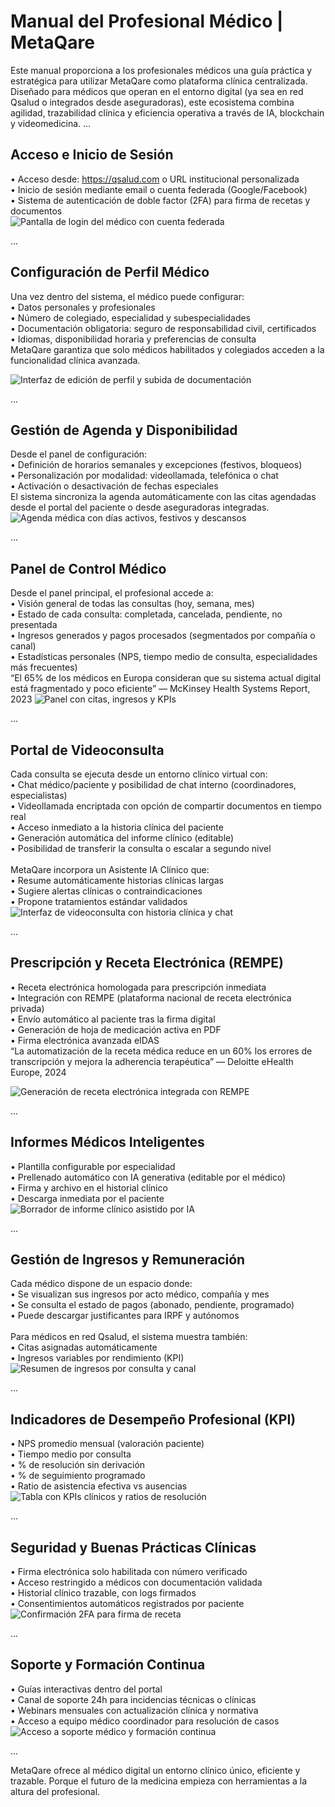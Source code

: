 # Manual del Profesional Médico | MetaQare

Este manual proporciona a los profesionales médicos una guía práctica y estratégica para utilizar MetaQare como plataforma clínica centralizada. Diseñado para médicos que operan en el entorno digital (ya sea en red Qsalud o integrados desde aseguradoras), este ecosistema combina agilidad, trazabilidad clínica y eficiencia operativa a través de IA, blockchain y videomedicina.
...

## Acceso e Inicio de Sesión

•	Acceso desde: https://qsalud.com o URL institucional personalizada </br>
•	Inicio de sesión mediante email o cuenta federada (Google/Facebook)</br>
•	Sistema de autenticación de doble factor (2FA) para firma de recetas y documentos</br>
![Pantalla de login del médico con cuenta federada](assets/login-medico.png)

...

## Configuración de Perfil Médico

Una vez dentro del sistema, el médico puede configurar:</br>
•	Datos personales y profesionales</br>
•	Número de colegiado, especialidad y subespecialidades</br>
•	Documentación obligatoria: seguro de responsabilidad civil, certificados</br>
•	Idiomas, disponibilidad horaria y preferencias de consulta</br>
MetaQare garantiza que solo médicos habilitados y colegiados acceden a la funcionalidad clínica avanzada.</br>

![Interfaz de edición de perfil y subida de documentación](assets/perfil-medico.png)

...

## Gestión de Agenda y Disponibilidad

Desde el panel de configuración:</br>
•	Definición de horarios semanales y excepciones (festivos, bloqueos)</br>
•	Personalización por modalidad: videollamada, telefónica o chat</br>
•	Activación o desactivación de fechas especiales</br>
El sistema sincroniza la agenda automáticamente con las citas agendadas desde el portal del paciente o desde aseguradoras integradas.</br>
![Agenda médica con días activos, festivos y descansos](assets/configurar-agenda.png)

...

## Panel de Control Médico

Desde el panel principal, el profesional accede a:</br>
•	Visión general de todas las consultas (hoy, semana, mes)</br>
•	Estado de cada consulta: completada, cancelada, pendiente, no presentada</br>
•	Ingresos generados y pagos procesados (segmentados por compañía o canal)</br>
•	Estadísticas personales (NPS, tiempo medio de consulta, especialidades más frecuentes)</br>
“El 65% de los médicos en Europa consideran que su sistema actual digital está fragmentado y poco eficiente” — McKinsey Health Systems Report, 2023
![Panel con citas, ingresos y KPIs](assets/panel-medico.png)

...

## Portal de Videoconsulta

Cada consulta se ejecuta desde un entorno clínico virtual con:</br>
•	Chat médico/paciente y posibilidad de chat interno (coordinadores, especialistas)</br>
•	Videollamada encriptada con opción de compartir documentos en tiempo real</br>
•	Acceso inmediato a la historia clínica del paciente</br>
•	Generación automática del informe clínico (editable)</br>
•	Posibilidad de transferir la consulta o escalar a segundo nivel</br></br>
MetaQare incorpora un Asistente IA Clínico que:</br>
•	Resume automáticamente historias clínicas largas</br>
•	Sugiere alertas clínicas o contraindicaciones</br>
•	Propone tratamientos estándar validados</br>
![Interfaz de videoconsulta con historia clínica y chat](assets/portal-videoconsulta.png)

...

## Prescripción y Receta Electrónica (REMPE)

•	Receta electrónica homologada para prescripción inmediata</br>
•	Integración con REMPE (plataforma nacional de receta electrónica privada)</br>
•	Envío automático al paciente tras la firma digital</br>
•	Generación de hoja de medicación activa en PDF</br>
•	Firma electrónica avanzada eIDAS</br>
“La automatización de la receta médica reduce en un 60% los errores de transcripción y mejora la adherencia terapéutica” — Deloitte eHealth Europe, 2024

![Generación de receta electrónica integrada con REMPE](assets/receta-rempe-doctor.png)

...

## Informes Médicos Inteligentes

•	Plantilla configurable por especialidad </br>
•	Prellenado automático con IA generativa (editable por el médico) </br>
•	Firma y archivo en el historial clínico </br>
•	Descarga inmediata por el paciente </br>
![Borrador de informe clínico asistido por IA](assets/informe-medico-ia.png)

...

## Gestión de Ingresos y Remuneración

Cada médico dispone de un espacio donde: </br>
•	Se visualizan sus ingresos por acto médico, compañía y mes </br>
•	Se consulta el estado de pagos (abonado, pendiente, programado) </br>
•	Puede descargar justificantes para IRPF y autónomos </br> </br>
Para médicos en red Qsalud, el sistema muestra también: </br>
•	Citas asignadas automáticamente </br>
•	Ingresos variables por rendimiento (KPI) </br>
![Resumen de ingresos por consulta y canal](assets/ingresos-medico.png)

...

## Indicadores de Desempeño Profesional (KPI)

•	NPS promedio mensual (valoración paciente) </br>
•	Tiempo medio por consulta </br>
•	% de resolución sin derivación </br>
•	% de seguimiento programado </br>
•	Ratio de asistencia efectiva vs ausencias </br>
![Tabla con KPIs clínicos y ratios de resolución](assets/kpi-profesional.png)

...

## Seguridad y Buenas Prácticas Clínicas

•	Firma electrónica solo habilitada con número verificado </br>
•	Acceso restringido a médicos con documentación validada </br>
•	Historial clínico trazable, con logs firmados </br>
•	Consentimientos automáticos registrados por paciente </br>
![Confirmación 2FA para firma de receta](assets/autenticacion-doble.png)

...

## Soporte y Formación Continua
•	Guías interactivas dentro del portal </br>
•	Canal de soporte 24h para incidencias técnicas o clínicas </br>
•	Webinars mensuales con actualización clínica y normativa </br>
•	Acceso a equipo médico coordinador para resolución de casos </br>
![Acceso a soporte médico y formación continua](assets/soporte-formacion.png)

...

MetaQare ofrece al médico digital un entorno clínico único, eficiente y trazable. Porque el futuro de la medicina empieza con herramientas a la altura del profesional.
